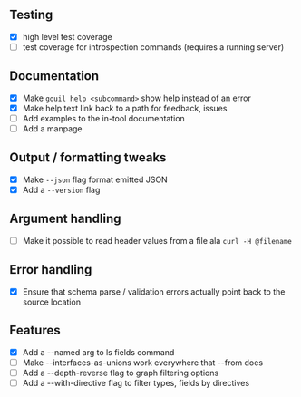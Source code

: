 ## Testing

- [x] high level test coverage
- [ ] test coverage for introspection commands (requires a running server)

## Documentation

- [x] Make `gquil help <subcommand>` show help instead of an error
- [x] Make help text link back to a path for feedback, issues
- [ ] Add examples to the in-tool documentation
- [ ] Add a manpage

## Output / formatting tweaks

- [x] Make `--json` flag format emitted JSON
- [x] Add a `--version` flag

## Argument handling

- [ ] Make it possible to read header values from a file ala `curl -H @filename`

## Error handling

- [x] Ensure that schema parse / validation errors actually point back to the source location

## Features

- [x] Add a --named arg to ls fields command
- [ ] Make --interfaces-as-unions work everywhere that --from does
- [ ] Add a --depth-reverse flag to graph filtering options
- [ ] Add a --with-directive flag to filter types, fields by directives
